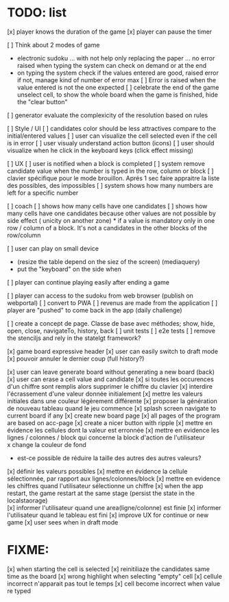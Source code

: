 # TODO: list

[x] player knows the duration of the game
[x] player can pause the timer

[ ] Think about 2 modes of game
  - electronic sudoku ... with not help only replacing the paper ... no error raised when typing
    the system can check on demand or at the end
  - on typing the system check if the values entered are good, raised error if not, manage kind of number of error max
[ ] Error is raised when the value entered is not the one expected 
[ ] celebrate the end of the game
  unselect cell, to show the whole board
  when the game is finished, hide the "clear button"

[ ] generator evaluate the complexicity of the resolution based on rules

[ ] Style / UI
  [ ] candidates color should be less attractives compare to the initial/entered values
  [ ] user can visualize the cell selected even if the cell is in error
  [ ] user visualy understand action button (icons)
  [ ] user should visualize when he click in the keyboard keys (click effect missing)

[ ] UX
  [ ] user is notified when a block is completed
  [ ] system remove candidate value when the number is typed in the row, column or block
  [ ] clavier spécifique pour le mode brouillon. Aprés 1 sec faire appraitre la liste des possibles, des impossibles
  [ ] system shows how many numbers are left for a specific number

[ ] coach
  [ ] shows how many cells have one candidates
  [ ] shows how many cells have one candidates because other values are not possible by side effect
    ( unicity on another zone)
    * if a value is mandatory only in one row / column of a block. It's not a candidates in the other blocks of the row/column

[ ] user can play on small device
  * (resize the table depend on the siez of the screen)
  (mediaquery)
  * put the "keyboard" on the side when 

[ ] player can continue playing easily after ending a game

[ ] player can access to the sudoku from web browser (publish on webportal)
[ ] convert to PWA
[ ] revenus are made from the application
[ ] player are "pushed" to come back in the app (daily challenge)

[ ] create a concept de page. Classe de base avec méthodes; show, hide, open, close, navigateTo, history, back
[ ] unit tests
[ ] e2e tests
[ ] remove the stenciljs and rely in the statelgt framework?


[x] game board expressive header
  [x] user can easily switch to draft mode
  [x] pouvoir annuler le dernier coup (full history?)

[x] user can leave generate board without generating a new board (back)
[x] user can erase a cell value and candidate
[x] si toutes les occurences d'un chiffre sont remplis alors supprimer le chiffre du clavier 
[x] interdire l'écrassement d'une valeur donnée initialement
[x] mettre les valeurs initiales dans une couleur légèrement différente
[x] proposer la génération de nouveau tableau quand le jeu commence
[x] splash screen navigate to current board if any
[x] create new board page
[x] all pages of the program are based on acc-page
[x] create a nicer button with ripple
[x] mettre en évidence les cellules dont la valeur est erronnée
[x] mettre en evidence les lignes / colonnes / block qui concerne la block d'action de l'utilisateur  
  x change la couleur de fond
  - est-ce possible de réduire la taille des autres des autres valeurs?

[x] définir les valeurs possibles
[x] mettre en évidence la cellule sélectionnée, par rapport aux lignes/colonnes/block
[x] mettre en evidence les chiffres quand l'utilisateur sélectionne un chiffre
[x] when the app restart, the game restart at the same stage (persist the state in the localstaorage)  
[x] informer l'utilisateur quand une area(ligne/colonne) est finie
[x] informer l'utilisateur quand le tableau est fini
[x] improve UX for continue or new game
[x] user sees when in draft mode

# FIXME: 

[x] when starting the cell is selected
[x] reinitiliaze the candidates same time as the board
[x] wrong highlight when selecting "empty" cell
[x] cellule incorrect n'apparait pas tout le temps
[x] cell become incorrect when value re typed